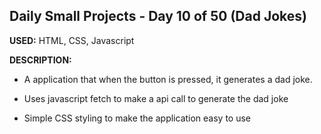 ## Daily Small Projects - Day 10 of 50 (Dad Jokes) 

**USED:** HTML, CSS, Javascript

**DESCRIPTION:** 
* A application that when the button is pressed, it generates a dad joke.

* Uses javascript fetch to make a api call to generate the dad joke

* Simple CSS styling to make the application easy to use

